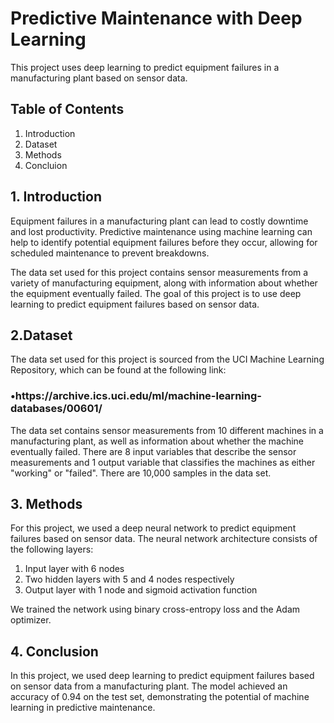 # Predictive Maintenance with Deep Learning
This project uses deep learning to predict equipment failures in a manufacturing plant based on sensor data.

## <b>Table of Contents</b>
1. Introduction<br>
2. Dataset<br>
3. Methods<br>
4. Concluion


## <b>1. Introduction </b>
Equipment failures in a manufacturing plant can lead to costly downtime and lost productivity. Predictive maintenance using machine learning can help to identify potential equipment failures before they occur, allowing for scheduled maintenance to prevent breakdowns.

The data set used for this project contains sensor measurements from a variety of manufacturing equipment, along with information about whether the equipment eventually failed. The goal of this project is to use deep learning to predict equipment failures based on sensor data.

## <b> 2.Dataset </b>
 The data set used for this project is sourced from the UCI Machine Learning Repository, which can be found at the following link:

<h3>&#x2022;https://archive.ics.uci.edu/ml/machine-learning-databases/00601/ </h3>

The data set contains sensor measurements from 10 different machines in a manufacturing plant, as well as information about whether the machine eventually failed. There are 8 input variables that describe the sensor measurements and 1 output variable that classifies the machines as either "working" or "failed". There are 10,000 samples in the data set.

## <b>3. Methods </b>
For this project, we used a deep neural network to predict equipment failures based on sensor data. The neural network architecture consists of the following layers:

1. Input layer with 6 nodes
2. Two hidden layers with 5 and 4 nodes respectively
1. Output layer with 1 node and sigmoid activation function

We trained the network using binary cross-entropy loss and the Adam optimizer.

## <b> 4. Conclusion </b>
In this project, we used deep learning to predict equipment failures based on sensor data from a manufacturing plant. The model achieved an accuracy of 0.94 on the test set, demonstrating the potential of machine learning in predictive maintenance.
